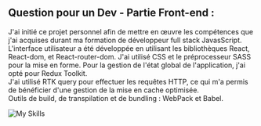 ## Question pour un Dev - Partie Front-end :
J'ai initié ce projet personnel afin de mettre en œuvre les compétences que j'ai acquises durant ma formation de développeur full stack JavasScript.  
L'interface utilisateur a été développée en utilisant les bibliothèques React, React-dom, et React-router-dom.
J'ai utilisé CSS et le préprocesseur SASS pour la mise en forme.
Pour la gestion de l'état global de l'application, j'ai opté pour Redux Toolkit.  
J'ai utilisé RTK query pour effectuer les requêtes HTTP, ce qui m'a permis de bénéficier d'une gestion de la mise en cache optimisée.  
Outils de build, de transpilation et de bundling : WebPack et Babel.

  ![My Skills](https://skillicons.dev/icons?i=html,css,sass,js,react,next,redux,babel,webpack)
